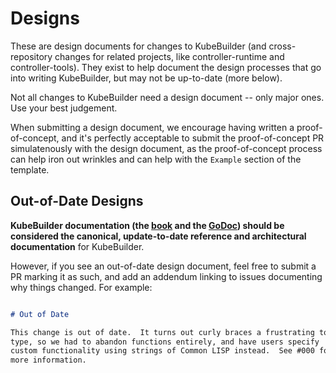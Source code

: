 Designs
=======

These are design documents for changes to KubeBuilder (and
cross-repository changes for related projects, like controller-runtime and
controller-tools). They exist to help document the design processes that
go into writing KubeBuilder, but may not be up-to-date (more below).

Not all changes to KubeBuilder need a design document -- only major ones.
Use your best judgement.

When submitting a design document, we encourage having written
a proof-of-concept, and it's perfectly acceptable to submit the
proof-of-concept PR simulatenously with the design document, as the
proof-of-concept process can help iron out wrinkles and can help with the
`Example` section of the template.

## Out-of-Date Designs

**KubeBuilder documentation (the [book](https://book.kubebuilder.io) and
the [GoDoc](https://godoc.org/sigs.k8s.io/controller-runtime)) should be
considered the canonical, update-to-date reference and architectural
documentation** for KubeBuilder.

However, if you see an out-of-date design document, feel free to submit
a PR marking it as such, and add an addendum linking to issues documenting
why things changed.  For example:

```markdown

# Out of Date

This change is out of date.  It turns out curly braces a frustrating to
type, so we had to abandon functions entirely, and have users specify
custom functionality using strings of Common LISP instead.  See #000 for
more information.
```
